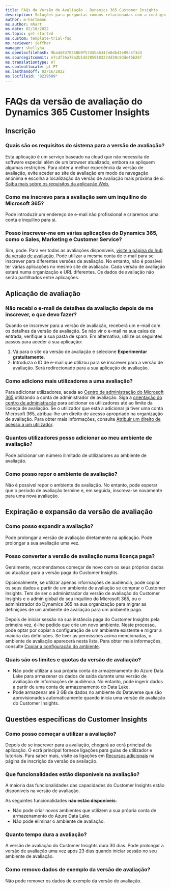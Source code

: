 ```yaml
---
title: FAQs da Versão de Avaliação - Dynamics 365 Customer Insights
description: Soluções para perguntas comuns relacionadas com a configuração e a gestão da versão de avaliação do Customer Insights. Aprenda a resolver problemas específicos da plataforma e da aplicação.
author: m-hartmann
ms.author: mhart
ms.date: 02/10/2022
ms.topic: get-started
ms.custom: template-trial-faq
ms.reviewer: jeffhar
manager: shellyha
ms.openlocfilehash: 9badd8370358b9f5745ba6347e8db42e89c5f3d3
ms.sourcegitcommit: e7cdf36a78a2b1dd2850183224d39c8dde46b26f
ms.translationtype: HT
ms.contentlocale: pt-PT
ms.lasthandoff: 02/16/2022
ms.locfileid: "8229509"
---
```

# <a name="dynamics-365-customer-insights-trial-faq"></a>FAQs da versão de avaliação do Dynamics 365 Customer Insights

## <a name="sign-up"></a>Inscrição

### <a name="what-are-the-system-requirements-for-the-trial"></a>Quais são os requisitos do sistema para a versão de avaliação?

Esta aplicação é um serviço baseado na cloud que não necessita de software especial além de um browser atualizado, embora se apliquem algumas restrições. Para obter a melhor experiência da versão de avaliação, evite aceder ao site de avaliação em modo de navegação anónima e escolha a localização da versão de avaliação mais próxima de si. [Saiba mais sobre os requisitos da aplicação Web.](/power-platform/admin/web-application-requirements)

### <a name="how-do-i-sign-up-for-the-trial-without-a-microsoft-365-tenant"></a>Como me inscrevo para a avaliação sem um inquilino do Microsoft 365?

Pode introduzir um endereço de e-mail não profissional e criaremos uma conta e inquilino para si.

### <a name="can-i-sign-up-for-multiple-dynamics-365-apps-such-as-sales-marketing-and-customer-service"></a>Posso inscrever-me em várias aplicações do Dynamics 365, como o Sales, Marketing e Customer Service?

Sim, pode. Para ver todas as avaliações disponíveis, [visite a página do hub da versão de avaliação](https://dynamics.microsoft.com/dynamics-365-free-trial). Pode utilizar a mesma conta de e-mail para se inscrever para diferentes versões de avaliação. No entanto, não é possível ter várias aplicações no mesmo site de avaliação. Cada versão de avaliação estará numa organização e URL diferentes. Os dados de avaliação não serão partilhados entre aplicações.

## <a name="trial-app"></a>Aplicação de avaliação

### <a name="i-didnt-receive-the-trial-details-email-after-signing-up-what-should-i-do"></a>Não recebi o e-mail de detalhes da avaliação depois de me inscrever, o que devo fazer?

Quando se inscrever para a versão de avaliação, receberá um e-mail com os detalhes da versão de avaliação. Se não vir o e-mail na sua caixa de entrada, verifique a sua pasta de spam. Em alternativa, utilize os seguintes passos para aceder à sua aplicação:

1. Vá para o site da versão de avaliação e selecione **Experimentar gratuitamente**.
1. Introduza o ID de e-mail que utilizou para se inscrever para a versão de avaliação. Será redirecionado para a sua aplicação de avaliação.

### <a name="how-do-i-add-more-users-to-a-trial"></a>Como adiciono mais utilizadores a uma avaliação?

Para adicionar utilizadores, aceda ao [Centro de administração do Microsoft 365](https://admin.microsoft.com) utilizando a conta de administrador de avaliação. Siga a [orientação do centro de administração](/microsoft-365/admin/add-users/add-users) para adicionar os utilizadores até ao limite da licença de avaliação. Se o utilizador que está a adicionar já tiver uma conta Microsoft 365, atribua-lhe um direito de acesso apropriado na organização de avaliação. Para obter mais informações, consulte [Atribuir um direito de acesso a um utilizador](/power-platform/admin/create-users-assign-online-security-roles#assign-a-security-role-to-a-user).

### <a name="how-many-users-can-i-add-to-my-trial-environment"></a>Quantos utilizadores posso adicionar ao meu ambiente de avaliação?

Pode adicionar um número ilimitado de utilizadores ao ambiente de avaliação.

### <a name="how-do-i-reset-the-trial-environment"></a>Como posso repor o ambiente de avaliação?

Não é possível repor o ambiente de avaliação. No entanto, pode esperar que o período de avaliação termine e, em seguida, inscreva-se novamente para uma nova avaliação.

## <a name="trial-expiration-and-extension"></a>Expiração e expansão da versão de avaliação

### <a name="how-do-i-extend-the-trial"></a>Como posso expandir a avaliação?

Pode prolongar a versão de avaliação diretamente na aplicação. Pode prolongar a sua avaliação uma vez.

### <a name="can-i-convert-the-trial-to-a-paid-license"></a>Posso converter a versão de avaliação numa licença paga?

Geralmente, recomendamos começar de novo com os seus próprios dados ao atualizar para a versão paga do Customer Insights. 

Opcionalmente, se utilizar apenas informações de audiência, pode copiar os seus dados a partir de um ambiente de avaliação se comprar o Customer Insights. Tem de ser o administrador da versão de avaliação do Customer Insights e o admin global do seu inquilino do Microsoft 365, ou o administrador do Dynamics 365 na sua organização para migrar as definições de um ambiente de avaliação para um ambiente pago. 

Depois de iniciar sessão na sua instância paga do Customer Insights pela primeira vez, é-lhe pedido que crie um novo ambiente. Neste processo, pode optar por copiar a configuração de um ambiente existente e migrar a maioria das definições. Se tiver as permissões acima mencionadas, o ambiente de avaliação aparecerá nesta lista. Para obter mais informações, consulte [Copiar a configuração do ambiente](audience-insights/manage-environments.md#copy-the-environment-configuration).

### <a name="what-are-the-trial-limits-and-quotas"></a>Quais são os limites e quotas da versão de avaliação?

- Não pode utilizar a sua própria conta de armazenamento do Azure Data Lake para armazenar os dados de saída durante uma versão de avaliação de informações de audiência. No entanto, pode ingerir dados a partir de uma conta de armazenamento do Data Lake.
- Pode armazenar até 3 GB de dados no ambiente do Dataverse que são aprovisionados automaticamente quando inicia uma versão de avaliação do Customer Insights.

## <a name="customer-insights-specific-questions"></a>Questões específicas do Customer Insights

### <a name="how-do-i-start-using-the-trial"></a>Como posso começar a utilizar a avaliação?

Depois de se inscrever para a avaliação, chegará ao ecrã principal da aplicação. O ecrã principal fornece ligações para guias de utilizador e tutoriais. Para saber mais, visite as ligações em [Recursos adicionais](trial-signup.md#additional-resources) na página de inscrição da versão de avaliação.

### <a name="what-features-are-available-in-the-trial"></a>Que funcionalidades estão disponíveis na avaliação?

A maioria das funcionalidades das capacidades do Customer Insights estão disponíveis na versão de avaliação.

As seguintes funcionalidades **não estão disponíveis**: 
- Não pode criar novos ambientes que utilizem a sua própria conta de armazenamento do Azure Data Lake.
- Não pode eliminar o ambiente de avaliação. 

### <a name="how-long-does-the-trial-last"></a>Quanto tempo dura a avaliação?

A versão de avaliação do Customer Insights dura 30 dias. Pode prolongar a versão de avaliação uma vez após 23 dias quando iniciar sessão no seu ambiente de avaliação.

### <a name="how-do-i-remove-sample-data-from-the-trial"></a>Como removo dados de exemplo da versão de avaliação?

Não pode remover os dados de exemplo da versão de avaliação.
